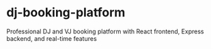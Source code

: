 # dj-booking-platform
Professional DJ and VJ booking platform with React frontend, Express backend, and real-time features
